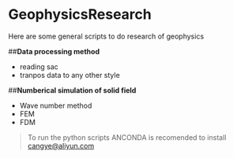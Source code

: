 # GeophysicsResearch
Here are some general scripts to do research of geophysics

##**Data processing method**
* reading sac
* tranpos data to any other style
 
##**Numberical simulation of solid field**
* Wave number method
* FEM
* FDM

> To run the python scripts ANCONDA is recomended to install
cangye@aliyun.com
